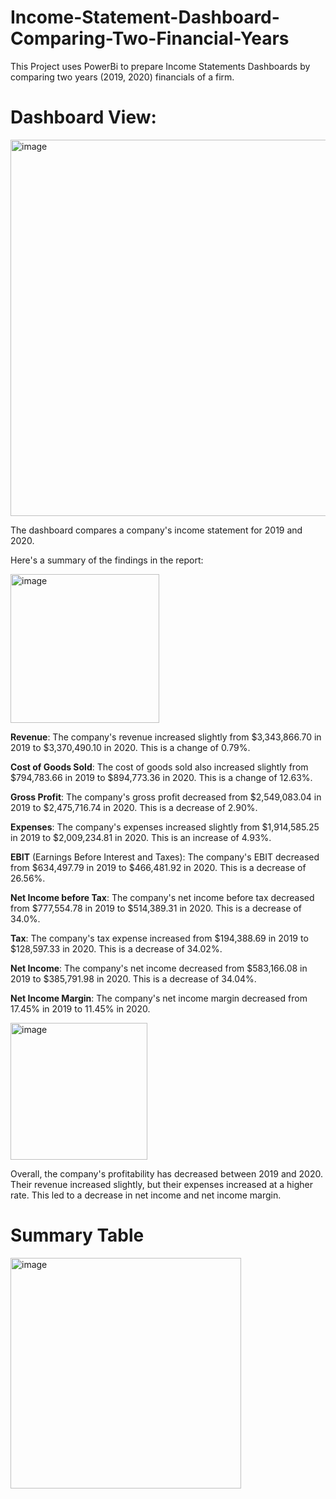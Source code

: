 # Income-Statement-Dashboard-Comparing-Two-Financial-Years
This Project uses PowerBi to prepare Income Statements Dashboards by comparing two  years (2019, 2020)  financials of a firm.

# Dashboard View:

<img width="602" alt="image" src="https://github.com/nikhithareddy7446/Income-Statement-Dashboard-Comparing-Two-Financial-Years/assets/142128157/2058b6d8-960f-4f95-9a59-53deed5172d6">

The dashboard compares a company's income statement for 2019 and 2020.

Here's a summary of the findings in the report:

<img width="238" alt="image" src="https://github.com/nikhithareddy7446/Income-Statement-Dashboard-Comparing-Two-Financial-Years/assets/142128157/532936ba-cf95-4a58-a2e6-368fff611d6b">

****Revenue****: The company's revenue increased slightly from $3,343,866.70 in 2019 to $3,370,490.10 in 2020. This is a change of 0.79%.

**Cost of Goods Sold**: The cost of goods sold also increased slightly from $794,783.66 in 2019 to $894,773.36 in 2020. This is a change of 12.63%.

**Gross Profit**: The company's gross profit decreased from $2,549,083.04 in 2019 to $2,475,716.74 in 2020. This is a decrease of 2.90%.

**Expenses**: The company's expenses increased slightly from $1,914,585.25 in 2019 to $2,009,234.81 in 2020. This is an increase of 4.93%.

**EBIT** (Earnings Before Interest and Taxes): The company's EBIT decreased from $634,497.79 in 2019 to $466,481.92 in 2020. This is a decrease of 26.56%.

**Net Income before Tax**: The company's net income before tax decreased from $777,554.78 in 2019 to $514,389.31 in 2020. This is a decrease of 34.0%.

**Tax**: The company's tax expense increased from $194,388.69 in 2019 to $128,597.33 in 2020. This is a decrease of 34.02%.

**Net Income**: The company's net income decreased from $583,166.08 in 2019 to $385,791.98 in 2020. This is a decrease of 34.04%.

**Net Income Margin**: The company's net income margin decreased from 17.45% in 2019 to 11.45% in 2020.

<img width="219" alt="image" src="https://github.com/nikhithareddy7446/Income-Statement-Dashboard-Comparing-Two-Financial-Years/assets/142128157/f0ab237a-0e0b-49a1-8086-53f2c8d4c5f7">


Overall, the company's profitability has decreased between 2019 and 2020. Their revenue increased slightly, but their expenses increased at a higher rate. This led to a decrease in net income and net income margin.

# Summary Table
<img width="369" alt="image" src="https://github.com/nikhithareddy7446/Income-Statement-Dashboard-Comparing-Two-Financial-Years/assets/142128157/8c496f12-08bf-4abb-98f0-874da14f8955">


